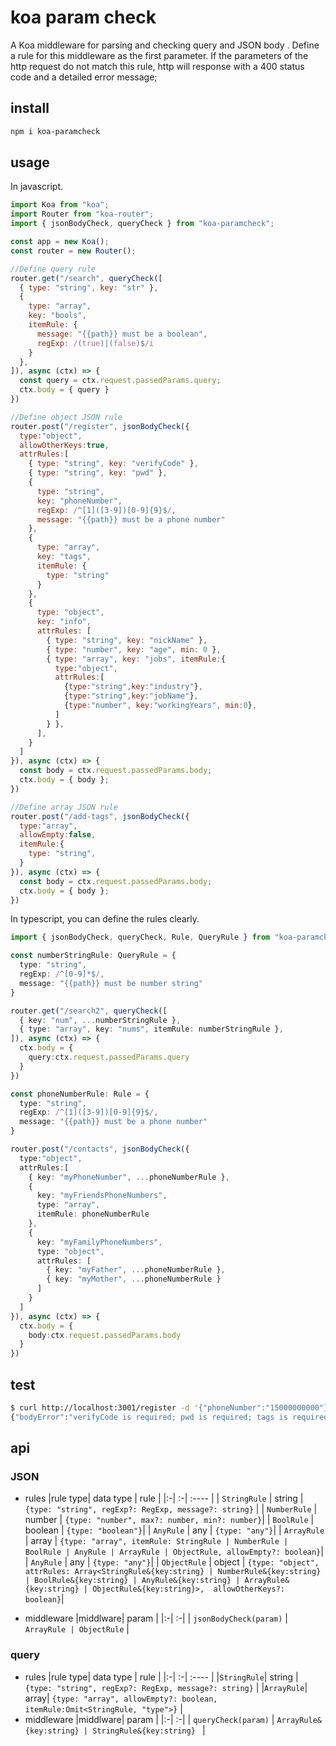 # koa param check
A Koa middleware for parsing and checking query and JSON body .
Define a rule for this middleware as the first parameter. If the parameters of the http request do not match this rule, http will response with a 400 status code and a detailed error message;

## install
```bash
npm i koa-paramcheck
```
## usage
In javascript.
```js
import Koa from "koa";
import Router from "koa-router";
import { jsonBodyCheck, queryCheck } from "koa-paramcheck";

const app = new Koa();
const router = new Router();

//Define query rule
router.get("/search", queryCheck([
  { type: "string", key: "str" },
  {
    type: "array",
    key: "bools",
    itemRule: {
      message: "{{path}} must be a boolean",
      regExp: /(true)|(false)$/i
    }
  },
]), async (ctx) => {
  const query = ctx.request.passedParams.query;
  ctx.body = { query }
})

//Define object JSON rule
router.post("/register", jsonBodyCheck({
  type:"object",
  allowOtherKeys:true,
  attrRules:[
    { type: "string", key: "verifyCode" },
    { type: "string", key: "pwd" },
    {
      type: "string",
      key: "phoneNumber",
      regExp: /^[1]([3-9])[0-9]{9}$/,
      message: "{{path}} must be a phone number"
    },
    {
      type: "array", 
      key: "tags", 
      itemRule: {
        type: "string"
      }
    },
    {
      type: "object", 
      key: "info", 
      attrRules: [
        { type: "string", key: "nickName" },
        { type: "number", key: "age", min: 0 },
        { type: "array", key: "jobs", itemRule:{
          type:"object",
          attrRules:[
            {type:"string",key:"industry"},
            {type:"string",key:"jobName"},
            {type:"number", key:"workingYears", min:0},
          ]
        } },
      ],
    }
  ]
}), async (ctx) => {
  const body = ctx.request.passedParams.body;
  ctx.body = { body };
})

//Define array JSON rule
router.post("/add-tags", jsonBodyCheck({
  type:"array",
  allowEmpty:false,
  itemRule:{
    type: "string",
  }
}), async (ctx) => {
  const body = ctx.request.passedParams.body;
  ctx.body = { body };
})
```
In typescript, you can define the rules clearly. 
```ts
import { jsonBodyCheck, queryCheck, Rule, QueryRule } from "koa-paramcheck";

const numberStringRule: QueryRule = {
  type: "string",
  regExp: /^[0-9]*$/,
  message: "{{path}} must be number string"
}

router.get("/search2", queryCheck([
  { key: "num", ...numberStringRule },
  { type: "array", key: "nums", itemRule: numberStringRule },
]), async (ctx) => {
  ctx.body = { 
    query:ctx.request.passedParams.query
  }
})

const phoneNumberRule: Rule = {
  type: "string",
  regExp: /^[1]([3-9])[0-9]{9}$/,
  message: "{{path}} must be a phone number"
}

router.post("/contacts", jsonBodyCheck({
  type:"object",
  attrRules:[
    { key: "myPhoneNumber", ...phoneNumberRule },
    {
      key: "myFriendsPhoneNumbers",
      type: "array",
      itemRule: phoneNumberRule
    },
    {
      key: "myFamilyPhoneNumbers",
      type: "object",
      attrRules: [
        { key: "myFather", ...phoneNumberRule },
        { key: "myMother", ...phoneNumberRule }
      ]
    }
  ]
}), async (ctx) => {
  ctx.body = { 
    body:ctx.request.passedParams.body
  }
})
```
## test
```bash
$ curl http://localhost:3001/register -d '{"phoneNumber":"15000000000"}'
{"bodyError":"verifyCode is required; pwd is required; tags is required; info is required; "}
```

## api
### JSON
* rules
  |rule type| data type | rule |
  |:-| :-| :---- |
  | `StringRule` | string | `{type: "string", regExp?: RegExp, message?: string}` |
  | `NumberRule` | number | `{type: "number", max?: number, min?: number}`|
  | `BoolRule` | boolean | `{type: "boolean"}`|
  | `AnyRule` | any | `{type: "any"}`|
  | `ArrayRule` | array | `{type: "array", itemRule: StringRule | NumberRule | BoolRule | AnyRule | ArrayRule | ObjectRule, allowEmpty?: boolean}`|
  | `AnyRule` | any | `{type: "any"}`|
  | `ObjectRule` | object | `{type: "object", attrRules: Array<StringRule&{key:string} | NumberRule&{key:string} | BoolRule&{key:string} | AnyRule&{key:string} | ArrayRule&{key:string} | ObjectRule&{key:string}>,  allowOtherKeys?: boolean}`|

* middleware
  |middlware| param |
  |:-| :-|
  | `jsonBodyCheck(param)` | `ArrayRule | ObjectRule` |

### query
* rules
  |rule type| data type | rule |
  |:-| :-| :---- |
  |`StringRule`| string | `{type: "string", regExp?: RegExp, message?: string}` |
  |`ArrayRule`| array| `{type: "array", allowEmpty?: boolean, itemRule:Omit<StringRule, "type">}` |
* middleware
  |middlware| param |
  |:-| :-|
  | `queryCheck(param)` | `ArrayRule&{key:string} | StringRule&{key:string} ` |
